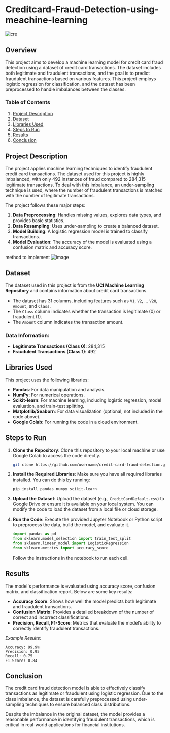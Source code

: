 # Creditcard-Fraud-Detection-using-meachine-learning
  ![cre](https://github.com/user-attachments/assets/df93fed1-bc1a-4a57-81e1-c4fd340fb31d)


## Overview
This project aims to develop a machine learning model for credit card fraud detection using a dataset of credit card transactions. The dataset includes both legitimate and fraudulent transactions, and the goal is to predict fraudulent transactions based on various features. This project employs logistic regression for classification, and the dataset has been preprocessed to handle imbalances between the classes.

### Table of Contents
1. [Project Description](#project-description)
2. [Dataset](#dataset)
3. [Libraries Used](#libraries-used)
4. [Steps to Run](#steps-to-run)
5. [Results](#results)
6. [Conclusion](#conclusion)

## Project Description
The project applies machine learning techniques to identify fraudulent credit card transactions. The dataset used for this project is highly imbalanced, with only 492 instances of fraud compared to 284,315 legitimate transactions. To deal with this imbalance, an under-sampling technique is used, where the number of fraudulent transactions is matched with the number of legitimate transactions.

The project follows these major steps:
1. **Data Preprocessing**: Handles missing values, explores data types, and provides basic statistics.
2. **Data Resampling**: Uses under-sampling to create a balanced dataset.
3. **Model Building**: A logistic regression model is trained to classify transactions.
4. **Model Evaluation**: The accuracy of the model is evaluated using a confusion matrix and accuracy score.

method to implement
![image](https://github.com/user-attachments/assets/67bacddd-9ce7-4c5d-8c49-34bf7534a3d1)

## Dataset
The dataset used in this project is from the **UCI Machine Learning Repository** and contains information about credit card transactions.

- The dataset has 31 columns, including features such as `V1`, `V2`, ... `V28`, `Amount`, and `Class`.
- The `Class` column indicates whether the transaction is legitimate (0) or fraudulent (1).
- The `Amount` column indicates the transaction amount.

### Data Information:
- **Legitimate Transactions (Class 0)**: 284,315
- **Fraudulent Transactions (Class 1)**: 492

## Libraries Used
This project uses the following libraries:
- **Pandas**: For data manipulation and analysis.
- **NumPy**: For numerical operations.
- **Scikit-learn**: For machine learning, including logistic regression, model evaluation, and train-test splitting.
- **Matplotlib/Seaborn**: For data visualization (optional, not included in the code above).
- **Google Colab**: For running the code in a cloud environment.

## Steps to Run

1. **Clone the Repository**:
   Clone this repository to your local machine or use Google Colab to access the code directly.

   ```bash
   git clone https://github.com/username/credit-card-fraud-detection.git
   ```

2. **Install the Required Libraries**:
   Make sure you have all required libraries installed. You can do this by running:

   ```bash
   pip install pandas numpy scikit-learn
   ```

3. **Upload the Dataset**:
   Upload the dataset (e.g., `CreditCardDefault.csv`) to Google Drive or ensure it is available on your local system. You can modify the code to load the dataset from a local file or cloud storage.

4. **Run the Code**:
   Execute the provided Jupyter Notebook or Python script to preprocess the data, build the model, and evaluate it.

   ```python
   import pandas as pd
   from sklearn.model_selection import train_test_split
   from sklearn.linear_model import LogisticRegression
   from sklearn.metrics import accuracy_score
   ```

   Follow the instructions in the notebook to run each cell.

## Results
The model's performance is evaluated using accuracy score, confusion matrix, and classification report. Below are some key results:

- **Accuracy Score**: Shows how well the model predicts both legitimate and fraudulent transactions.
- **Confusion Matrix**: Provides a detailed breakdown of the number of correct and incorrect classifications.
- **Precision, Recall, F1-Score**: Metrics that evaluate the model’s ability to correctly identify fraudulent transactions.

*Example Results:*

```plaintext
Accuracy: 99.9%
Precision: 0.95
Recall: 0.75
F1-Score: 0.84
```
## Conclusion
The credit card fraud detection model is able to effectively classify transactions as legitimate or fraudulent using logistic regression. Due to the class imbalance, the dataset is carefully preprocessed using under-sampling techniques to ensure balanced class distributions.

Despite the imbalance in the original dataset, the model provides a reasonable performance in identifying fraudulent transactions, which is critical in real-world applications for financial institutions.



